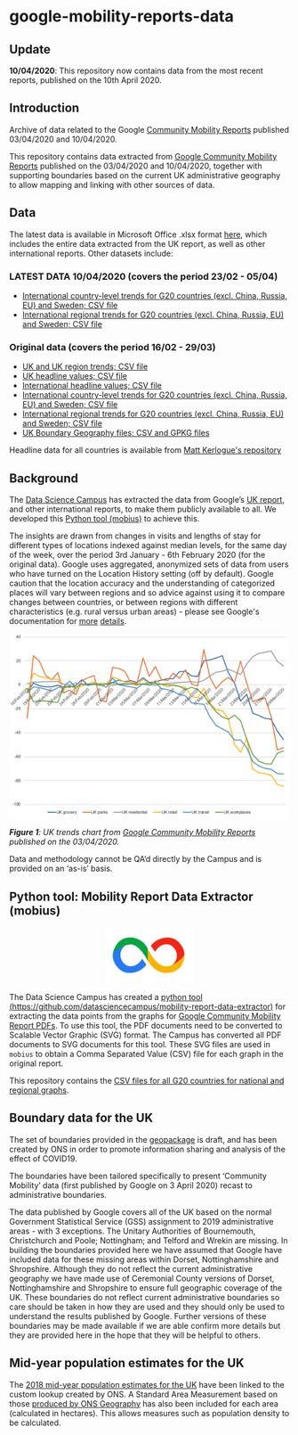 # google-mobility-reports-data

## Update

**10/04/2020**: This repository now contains data from the most recent reports, published on the 10th April 2020.

## Introduction

Archive of data related to the Google [Community Mobility Reports](https://www.google.com/covid19/mobility/) published 03/04/2020 and 10/04/2020.

This repository contains data extracted from [Google Community Mobility Reports](https://www.google.com/covid19/mobility/) published on the 03/04/2020 and 10/04/2020, together with supporting boundaries based on the current UK administrative geography to allow mapping and linking with other sources of data. 

## Data

The latest data is available in Microsoft Office .xlsx format [here](https://github.com/datasciencecampus/google-mobility-reports-data/blob/master/google-mobility-profiles.xlsx?raw=true), which includes the entire data extracted from the UK report, as well as other international reports. Other datasets include:

### LATEST DATA 10/04/2020 (covers the period 23/02 - 05/04)
- [International country-level trends for G20 countries (excl. China, Russia, EU) and Sweden; CSV file](https://github.com/datasciencecampus/google-mobility-reports-data/blob/master/csvs/international_national_trends_G20_20200410.csv) 
- [International regional trends for G20 countries (excl. China, Russia, EU) and Sweden; CSV file](https://github.com/datasciencecampus/google-mobility-reports-data/blob/master/csvs/international_local_area_trends_G20_20200410.csv) 

### Original data (covers the period 16/02 - 29/03)
- [UK and UK region trends; CSV file](https://github.com/datasciencecampus/google-mobility-reports-data/blob/master/csvs/uk-all-trends.csv)
- [UK headline values; CSV file](https://github.com/datasciencecampus/google-mobility-reports-data/blob/master/csvs/uk-local-areas-percentage-falls.csv)
- [International headline values; CSV file](https://github.com/datasciencecampus/google-mobility-reports-data/blob/master/csvs/uk-international-percentage-falls.csv)
- [International country-level trends for G20 countries (excl. China, Russia, EU) and Sweden; CSV file](https://github.com/datasciencecampus/google-mobility-reports-data/blob/master/csvs/international_national_trends_G20_SE.csv) 
- [International regional trends for G20 countries (excl. China, Russia, EU) and Sweden; CSV file](https://github.com/datasciencecampus/google-mobility-reports-data/blob/master/csvs/international_local_area_trends_G20_SE.csv) 
- [UK Boundary Geography files; CSV and GPKG files](https://github.com/datasciencecampus/google-mobility-reports-data/tree/master/geography)

Headline data for all countries is available from [Matt Kerlogue's repository](https://github.com/mattkerlogue/google-covid-mobility-scrape)

## Background

The [Data Science Campus](https://datasciencecampus.ons.gov.uk/) has extracted the data from Google’s [UK report](https://www.google.com/covid19/mobility/), and other international reports, to make them publicly available to all. We developed this [Python tool (mobius)](https://github.com/datasciencecampus/mobility-report-data-extractor) to achieve this.

The insights are drawn from changes in visits and lengths of stay for different types of locations indexed against median levels, for the same day of the week, over the period 3rd January - 6th February 2020 (for the original data). Google uses aggregated, anonymized sets of data from users who have turned on the Location History setting (off by default). Google caution that the location accuracy and the understanding of categorized places will vary between regions and so advice against using it to compare changes between countries, or between regions with different characteristics (e.g. rural versus urban areas) - please see Google's documentation for [more](https://www.blog.google/technology/health/covid-19-community-mobility-reports) [details](https://www.gstatic.com/covid19/mobility/2020-03-29_GB_Mobility_Report_en.pdf). 

<p align="center">
    <img src="imgs/cht-uk-trends.png" alt="trend-chart">
</p>

_**Figure 1**: UK trends chart from [Google Community Mobility Reports](https://www.google.com/covid19/mobility/) published on the 03/04/2020._

Data and methodology cannot be QA’d directly by the Campus and is provided on an ‘as-is’ basis. 

## Python tool: Mobility Report Data Extractor (mobius)

<p align="center">
    <img src="imgs/logo.png" alt="Logo" height="100px">
</p>

The Data Science Campus has created a [python tool (https://github.com/datasciencecampus/mobility-report-data-extractor)](https://github.com/datasciencecampus/mobility-report-data-extractor) for extracting the data points from the graphs for [Google Community Mobility Report PDFs](https://www.google.com/covid19/mobility/). To use this tool, the PDF documents need to be converted to Scalable Vector Graphic (SVG) format. The Campus has converted all PDF documents to SVG documents for this tool. These SVG files are used in `mobius` to obtain a Comma Separated Value (CSV) file for each graph in the original report.

This repository contains the [CSV files for all G20 countries for national and regional graphs](https://github.com/datasciencecampus/google-mobility-reports-data/blob/master/csvs/).

## Boundary data for the UK
The set of boundaries provided in the [geopackage](https://github.com/datasciencecampus/google-mobility-reports-data/blob/master/geography/Google_Places_UK_Boundaries_BGC.gpkg) is draft, and has been created by ONS in order to promote information sharing and analysis of the effect of COVID19.

The boundaries have been tailored specifically to present ‘Community Mobility’ data (first published by Google on 3 April 2020) recast to administrative boundaries. 
  
The data published by Google covers all of the UK based on the normal Government Statistical  Service (GSS) assignment to 2019 administrative areas - with 3 exceptions. The Unitary Authorities of Bournemouth, Christchurch and Poole; Nottingham; and Telford and Wrekin are missing. In building the boundaries provided here we have assumed that Google have included data for these missing areas within Dorset, Nottinghamshire and Shropshire. Although they do not reflect the current administrative geography we have made use of Ceremonial County versions of Dorset, Nottinghamshire and Shropshire to ensure full geographic coverage of the UK. These boundaries do not reflect current administrative boundaries so care should be taken in how they are used and they should only be used to understand the results published by Google. Further versions of these boundaries may be made available if we are able confirm more details but they are provided here in the hope that they will be helpful to others. 


## Mid-year population estimates for the UK
The [2018 mid-year population estimates for the UK](https://www.ons.gov.uk/peoplepopulationandcommunity/populationandmigration/populationestimates/bulletins/annualmidyearpopulationestimates/mid2018) have been linked to the custom lookup created by ONS. A Standard Area Measurement based on those [produced by ONS Geography](https://geoportal.statistics.gov.uk/search?collection=Dataset&sort=name&tags=all(PRD_SAM) ) has also been included for each area (calculated in hectares). This allows measures such as population density to be calculated.  
